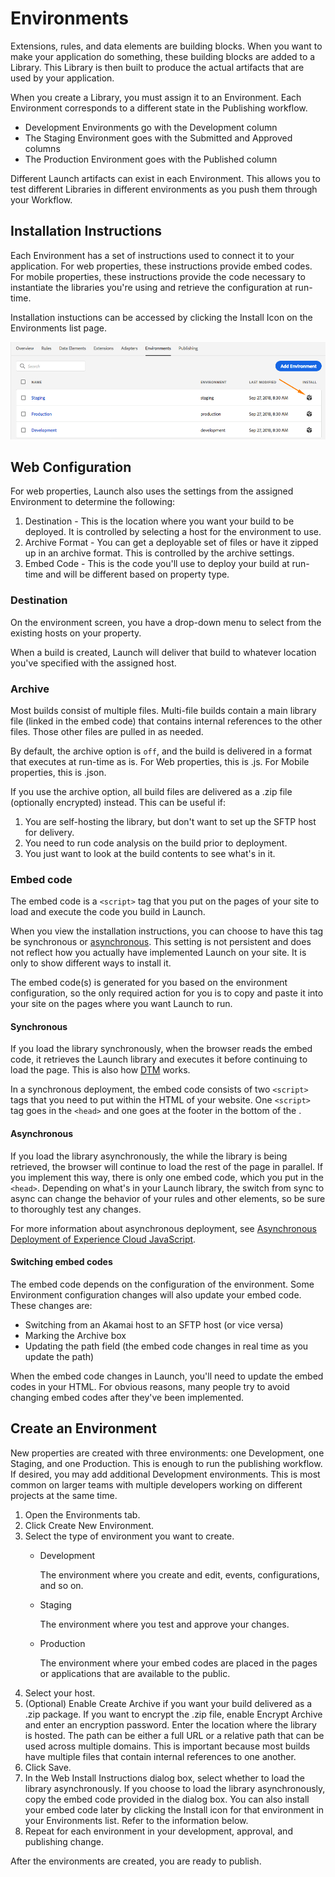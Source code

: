 # Environments

Extensions, rules, and data elements are building blocks. When you want to make your application do something, these building blocks are added to a Library. This Library is then built to produce the actual artifacts that are used by your application.

When you create a Library, you must assign it to an Environment. Each Environment corresponds to a different state in the Publishing workflow.

* Development Environments go with the Development column
* The Staging Environment goes with the Submitted and Approved columns
* The Production Environment goes with the Published column

Different Launch artifacts can exist in each Environment. This allows you to test different Libraries in different environments as you push them through your Workflow.

## Installation Instructions

Each Environment has a set of instructions used to connect it to your application. For web properties, these instructions provide embed codes. For mobile properties, these instructions provide the code necessary to instantiate the libraries you're using and retrieve the configuration at run-time.

Installation instuctions can be accessed by clicking the Install Icon on the Environments list page.

![](../../.gitbook/assets/install_instructions.png)

## Web Configuration

For web properties, Launch also uses the settings from the assigned Environment to determine the following:

1. Destination - This is the location where you want your build to be deployed. It is controlled by selecting a host for the environment to use.
2. Archive Format - You can get a deployable set of files or have it zipped up in an archive format. This is controlled by the archive settings.
3. Embed Code - This is the code you'll use to deploy your build at run-time and will be different based on property type.

### Destination

On the environment screen, you have a drop-down menu to select from the existing hosts on your property.

When a build is created, Launch will deliver that build to whatever location you've specified with the assigned host.

### Archive

Most builds consist of multiple files. Multi-file builds contain a main library file \(linked in the embed code\) that contains internal references to the other files. Those other files are pulled in as needed.

By default, the archive option is `off`, and the build is delivered in a format that executes at run-time as is. For Web properties, this is .js. For Mobile properties, this is .json.

If you use the archive option, all build files are delivered as a .zip file \(optionally encrypted\) instead. This can be useful if:

1. You are self-hosting the library, but don't want to set up the SFTP host for delivery.
2. You need to run code analysis on the build prior to deployment.
3. You just want to look at the build contents to see what's in it.

### Embed code

The embed code is a `<script>` tag that you put on the pages of your site to load and execute the code you build in Launch.

When you view the installation instructions, you can choose to have this tag be synchronous or [asynchronous](../client-side-information/asynchronous-deployment.md). This setting is not persistent and does not reflect how you actually have implemented Launch on your site. It is only to show different ways to install it.

The embed code\(s\) is generated for you based on the environment configuration, so the only required action for you is to copy and paste it into your site on the pages where you want Launch to run.

#### Synchronous

If you load the library synchronously, when the browser reads the embed code, it retrieves the Launch library and executes it before continuing to load the page. This is also how [DTM](https://marketing.adobe.com/resources/help/en_US/dtm/) works.

In a synchronous deployment, the embed code consists of two `<script>` tags that you need to put within the HTML of your website. One `<script>` tag goes in the `<head>` and one goes at the footer in the bottom of the .

#### Asynchronous

If you load the library asynchronously, the while the library is being retrieved, the browser will continue to load the rest of the page in parallel. If you implement this way, there is only one embed code, which you put in the `<head>`. Depending on what's in your Launch library, the switch from sync to async can change the behavior of your rules and other elements, so be sure to thoroughly test any changes.

For more information about asynchronous deployment, see [Asynchronous Deployment of Experience Cloud JavaScript](../client-side-information/asynchronous-deployment.md).

#### Switching embed codes

The embed code depends on the configuration of the environment. Some Environment configuration changes will also update your embed code. These changes are:

* Switching from an Akamai host to an SFTP host \(or vice versa\)
* Marking the Archive box
* Updating the path field \(the embed code changes in real time as you update the path\)

When the embed code changes in Launch, you'll need to update the embed codes in your HTML. For obvious reasons, many people try to avoid changing embed codes after they've been implemented.

## Create an Environment

New properties are created with three environments: one Development, one Staging, and one Production. This is enough to run the publishing workflow. If desired, you may add additional Development environments. This is most common on larger teams with multiple developers working on different projects at the same time.

1. Open the Environments tab.
2. Click Create New Environment.
3. Select the type of environment you want to create.
   * Development

     The environment where you create and edit, events, configurations, and so on.

   * Staging

     The environment where you test and approve your changes.

   * Production

     The environment where your embed codes are placed in the pages or applications that are available to the public.
4. Select your host.
5. \(Optional\) Enable Create Archive if you want your build delivered as a .zip package. If you want to encrypt the .zip file, enable Encrypt Archive and enter an encryption password. Enter the location where the library is hosted. The path can be either a full URL or a relative path that can be used across multiple domains. This is important because most builds have multiple files that contain internal references to one another.
6. Click Save.
7. In the Web Install Instructions dialog box, select whether to load the library asynchronously. If you choose to load the library asynchronously, copy the embed code provided in the dialog box.  You can also install your embed code later by clicking the Install icon for that environment in your Environments list.  Refer to the information below.
8. Repeat for each environment in your development, approval, and publishing change.

After the environments are created, you are ready to publish.


